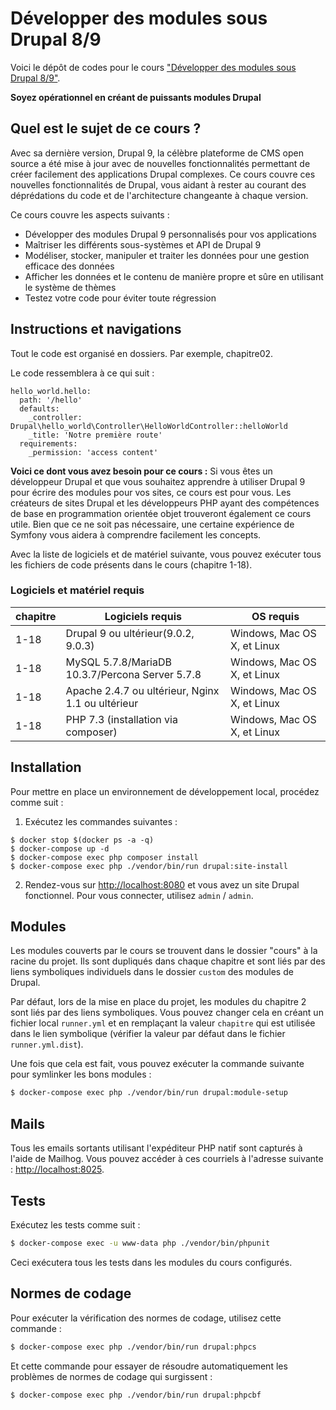 # Développer des modules sous Drupal 8/9

Voici le dépôt de codes pour le cours ["Développer des modules sous Drupal 8/9"](http://monpotedev.fr/tutos/developper-des-modules-sous-drupal-89).

**Soyez opérationnel en créant de puissants modules Drupal**

## Quel est le sujet de ce cours ?
Avec sa dernière version, Drupal 9, la célèbre plateforme de CMS open source a été mise à jour avec de nouvelles fonctionnalités permettant de créer facilement des applications Drupal complexes. Ce cours couvre ces nouvelles fonctionnalités de Drupal, vous aidant à rester au courant des déprédations du code et de l'architecture changeante à chaque version.

Ce cours couvre les aspects suivants :
* Développer des modules Drupal 9 personnalisés pour vos applications
* Maîtriser les différents sous-systèmes et API de Drupal 9
* Modéliser, stocker, manipuler et traiter les données pour une gestion efficace des données
* Afficher les données et le contenu de manière propre et sûre en utilisant le système de thèmes
* Testez votre code pour éviter toute régression

## Instructions et navigations
Tout le code est organisé en dossiers. Par exemple, chapitre02.

Le code ressemblera à ce qui suit :
```
hello_world.hello:
  path: '/hello'
  defaults:
    _controller:  Drupal\hello_world\Controller\HelloWorldController::helloWorld
    _title: 'Notre première route'
  requirements:
    _permission: 'access content'
```
**Voici ce dont vous avez besoin pour ce cours :**
Si vous êtes un développeur Drupal et que vous souhaitez apprendre à utiliser Drupal 9 pour écrire des modules pour vos sites, ce cours est pour vous. Les créateurs de sites Drupal et les développeurs PHP ayant des compétences de base en programmation orientée objet trouveront également ce cours utile. Bien que ce ne soit pas nécessaire, une certaine expérience de Symfony vous aidera à comprendre facilement les concepts.

Avec la liste de logiciels et de matériel suivante, vous pouvez exécuter tous les fichiers de code présents dans le cours (chapitre 1-18).

### Logiciels et matériel requis

| chapitre  | Logiciels requis                                   | OS requis                    |
| --------- | -------------------------------------------------- | -----------------------------|
| 1-18      | Drupal 9 ou ultérieur(9.0.2, 9.0.3)                | Windows, Mac OS X, et  Linux |
| 1-18      | MySQL 5.7.8/MariaDB 10.3.7/Percona Server 5.7.8    | Windows, Mac OS X, et  Linux |
| 1-18      | Apache 2.4.7 ou ultérieur, Nginx 1.1 ou ultérieur  | Windows, Mac OS X, et  Linux |
| 1-18      | PHP 7.3 (installation via composer)                | Windows, Mac OS X, et  Linux |

## Installation

Pour mettre en place un environnement de développement local, procédez comme suit :

1. Exécutez les commandes suivantes :

```
$ docker stop $(docker ps -a -q)
$ docker-compose up -d
$ docker-compose exec php composer install
$ docker-compose exec php ./vendor/bin/run drupal:site-install
```

2. Rendez-vous sur [http://localhost:8080](http://localhost:8080) et vous avez un site Drupal fonctionnel. Pour vous connecter, utilisez `admin` / `admin`.

## Modules

Les modules couverts par le cours se trouvent dans le dossier "cours" à la racine du projet. Ils sont dupliqués dans chaque chapitre et sont liés par des liens symboliques individuels dans le dossier `custom` des modules de Drupal.

Par défaut, lors de la mise en place du projet, les modules du chapitre 2 sont liés par des liens symboliques. Vous pouvez changer cela en créant un fichier local `runner.yml` et en remplaçant la valeur `chapitre` qui est utilisée dans le lien symbolique (vérifier la valeur par défaut dans le fichier `runner.yml.dist`).

Une fois que cela est fait, vous pouvez exécuter la commande suivante pour symlinker les bons modules :

```bash
$ docker-compose exec php ./vendor/bin/run drupal:module-setup
```

## Mails

Tous les emails sortants utilisant l'expéditeur PHP natif sont capturés à l'aide de Mailhog. Vous pouvez accéder à ces courriels à l'adresse suivante : [http://localhost:8025](http://localhost:8025).

## Tests

Exécutez les tests comme suit :

```bash
$ docker-compose exec -u www-data php ./vendor/bin/phpunit
```

Ceci exécutera tous les tests dans les modules du cours configurés.

## Normes de codage

Pour exécuter la vérification des normes de codage, utilisez cette commande :

```bash
$ docker-compose exec php ./vendor/bin/run drupal:phpcs
```

Et cette commande pour essayer de résoudre automatiquement les problèmes de normes de codage qui surgissent :

```bash
$ docker-compose exec php ./vendor/bin/run drupal:phpcbf
```
